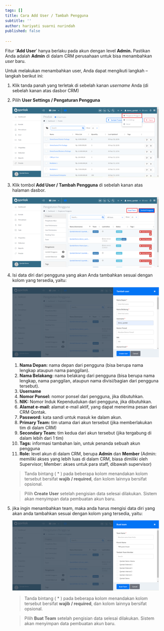 ```yaml
---
tags: []
title: Cara Add User / Tambah Pengguna
subtitle: ''
author: hariyati suarni nurindah
published: false

---
```

Fitur ‘**Add User**’ hanya berlaku pada akun dengan level **Admin.** Pastikan Anda adalah **Admin** di dalam CRM perusahaan untuk bisa menambahkan _user_ baru.

Untuk melakukan menambahkan user, Anda dapat mengikuti langkah – langkah berikut ini:

1. Klik tanda panah yang terletak di sebelah kanan _username_ Anda (di sebelah kanan atas dasbor CRM)
2. Pilih **User Settings / Pengaturan Pengguna**

   ![](/uploads/pengguna1.PNG)
3. Klik tombol **Add User / Tambah Pengguna** di sebelah kanan atas halaman dasbor.

   ![](/uploads/pengguna4.PNG)
4. Isi data diri dari pengguna yang akan Anda tambahkan sesuai dengan kolom yang tersedia, yaitu:

   ![](/uploads/pengguna2.PNG)
    1. **Nama Depan:** nama depan dari pengguna (bisa berupa nama lengkap ataupun nama panggilan).
    2. **Nama Belakang:** nama belakang dari pengguna (bisa berupa nama lengkap, nama panggilan, ataupun nama divisi/bagian dari pengguna tersebut).
    3. **Username**
    4. **Nomor Ponsel:** nomor ponsel dari pengguna, jika dibutuhkan.
    5. **NIK:** Nomor Induk Kependudukan dari pengguna, jika dibutuhkan.
    6. **Alamat e-mail:** alamat e-mail aktif, yang dapat menerima pesan dari CRM Qontak.
    7. **Password:** kata sandi untuk masuk ke dalam akun.
    8. **Primary Team:** tim utama dari akun tersebut (jika memberlakukan tim di dalam CRM)
    9. **Secondary Team:** tim kedua dari akun tersebut (jika tergabung di dalam lebih dari 1 tim)
   10. **Tags:** informasi tambahan lain, untuk penanda sebuah akun pengguna
   11. **Role:** level akun di dalam CRM, berupa **Admin** dan **Member** (Admin: memiliki akses yang lebih luas di dalam CRM, biasa dimiliki oleh Supervisor; Member: akses untuk para staff, dibawah supervisor)

   > Tanda bintang ( * ) pada beberapa kolom menandakan kolom tersebut bersifat **wajib / required**, dan kolom lainnya bersifat opsional.

   > Pilih **Create User** setelah pengisian data selesai dilakukan. Sistem akan menyimpan data pembuatan akun baru.
5. jika ingin menambahkan team, maka anda harus mengisi data diri yang akan anda tambahkan sesuai dengan kolom yang tersedia, yaitu:

   ![](/uploads/pengguna3.PNG)

   > Tanda bintang ( * ) pada beberapa kolom menandakan kolom tersebut bersifat **wajib / required**, dan kolom lainnya bersifat opsional.

   > Pilih **Buat Team**  setelah pengisian data selesai dilakukan. Sistem akan menyimpan data pembuatan akun baru.
